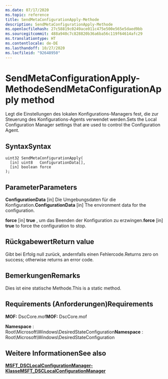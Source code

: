 ```yaml
---
ms.date: 07/17/2020
ms.topic: reference
title: SendMetaConfigurationApply-Methode
description: SendMetaConfigurationApply-Methode
ms.openlocfilehash: 27c58819c0249ace011c475e500e565e5daed9bb
ms.sourcegitcommit: 488a940c7c828820b36a6ba56c119f64614afc29
ms.translationtype: HT
ms.contentlocale: de-DE
ms.lasthandoff: 10/27/2020
ms.locfileid: "92648950"
---
```

# <a name="sendmetaconfigurationapply-method"></a><span data-ttu-id="f9198-103">SendMetaConfigurationApply-Methode</span><span class="sxs-lookup"><span data-stu-id="f9198-103">SendMetaConfigurationApply method</span></span>

<span data-ttu-id="f9198-104">Legt die Einstellungen des lokalen Konfigurations-Managers fest, die zur Steuerung des Konfigurations-Agents verwendet werden.</span><span class="sxs-lookup"><span data-stu-id="f9198-104">Sets the Local Configuration Manager settings that are used to control the Configuration Agent.</span></span>

## <a name="syntax"></a><span data-ttu-id="f9198-105">Syntax</span><span class="sxs-lookup"><span data-stu-id="f9198-105">Syntax</span></span>

```mof
uint32 SendMetaConfigurationApply(
  [in] uint8   ConfigurationData[],
  [in] boolean force
);
```

## <a name="parameters"></a><span data-ttu-id="f9198-106">Parameter</span><span class="sxs-lookup"><span data-stu-id="f9198-106">Parameters</span></span>

<span data-ttu-id="f9198-107">**ConfigurationData** \[in\] Die Umgebungsdaten für die Konfiguration.</span><span class="sxs-lookup"><span data-stu-id="f9198-107">**ConfigurationData** \[in\] The environment data for the configuration.</span></span>

<span data-ttu-id="f9198-108">**force** \[in\] **true** , um das Beenden der Konfiguration zu erzwingen.</span><span class="sxs-lookup"><span data-stu-id="f9198-108">**force** \[in\] **true** to force the configuration to stop.</span></span>

## <a name="return-value"></a><span data-ttu-id="f9198-109">Rückgabewert</span><span class="sxs-lookup"><span data-stu-id="f9198-109">Return value</span></span>

<span data-ttu-id="f9198-110">Gibt bei Erfolg null zurück, andernfalls einen Fehlercode.</span><span class="sxs-lookup"><span data-stu-id="f9198-110">Returns zero on success; otherwise returns an error code.</span></span>

## <a name="remarks"></a><span data-ttu-id="f9198-111">Bemerkungen</span><span class="sxs-lookup"><span data-stu-id="f9198-111">Remarks</span></span>

<span data-ttu-id="f9198-112">Dies ist eine statische Methode.</span><span class="sxs-lookup"><span data-stu-id="f9198-112">This is a static method.</span></span>

## <a name="requirements"></a><span data-ttu-id="f9198-113">Requirements (Anforderungen)</span><span class="sxs-lookup"><span data-stu-id="f9198-113">Requirements</span></span>

<span data-ttu-id="f9198-114">**MOF:** DscCore.mof</span><span class="sxs-lookup"><span data-stu-id="f9198-114">**MOF:** DscCore.mof</span></span>

<span data-ttu-id="f9198-115">**Namespace** : Root\Microsoft\Windows\DesiredStateConfiguration</span><span class="sxs-lookup"><span data-stu-id="f9198-115">**Namespace** : Root\Microsoft\Windows\DesiredStateConfiguration</span></span>

## <a name="see-also"></a><span data-ttu-id="f9198-116">Weitere Informationen</span><span class="sxs-lookup"><span data-stu-id="f9198-116">See also</span></span>

[<span data-ttu-id="f9198-117">**MSFT_DSCLocalConfigurationManager-Klasse**</span><span class="sxs-lookup"><span data-stu-id="f9198-117">**MSFT_DSCLocalConfigurationManager**</span></span>](msft-dsclocalconfigurationmanager.md)
